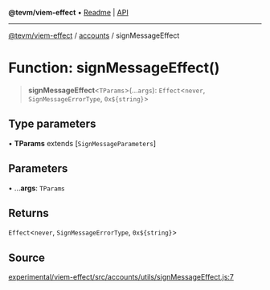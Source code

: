 **@tevm/viem-effect** • [Readme](../../README.md) \| [API](../../modules.md)

***

[@tevm/viem-effect](../../README.md) / [accounts](../README.md) / signMessageEffect

# Function: signMessageEffect()

> **signMessageEffect**\<`TParams`\>(...`args`): `Effect`\<`never`, `SignMessageErrorType`, ```0x${string}```\>

## Type parameters

• **TParams** extends [`SignMessageParameters`]

## Parameters

• ...**args**: `TParams`

## Returns

`Effect`\<`never`, `SignMessageErrorType`, ```0x${string}```\>

## Source

[experimental/viem-effect/src/accounts/utils/signMessageEffect.js:7](https://github.com/evmts/tevm-monorepo/blob/main/experimental/viem-effect/src/accounts/utils/signMessageEffect.js#L7)

